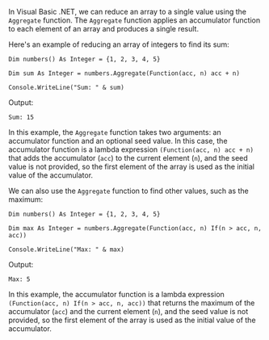 In Visual Basic .NET, we can reduce an array to a single value using the `Aggregate` function. The `Aggregate` function applies an accumulator function to each element of an array and produces a single result.

Here's an example of reducing an array of integers to find its sum:

```vb.net
Dim numbers() As Integer = {1, 2, 3, 4, 5}

Dim sum As Integer = numbers.Aggregate(Function(acc, n) acc + n)

Console.WriteLine("Sum: " & sum)
```
Output:
```
Sum: 15
```
In this example, the `Aggregate` function takes two arguments: an accumulator function and an optional seed value. In this case, the accumulator function is a lambda expression `(Function(acc, n) acc + n)` that adds the accumulator (`acc`) to the current element (`n`), and the seed value is not provided, so the first element of the array is used as the initial value of the accumulator.

We can also use the `Aggregate` function to find other values, such as the maximum:

```vb.net
Dim numbers() As Integer = {1, 2, 3, 4, 5}

Dim max As Integer = numbers.Aggregate(Function(acc, n) If(n > acc, n, acc))

Console.WriteLine("Max: " & max)
```
Output:
```
Max: 5
```
In this example, the accumulator function is a lambda expression `(Function(acc, n) If(n > acc, n, acc))` that returns the maximum of the accumulator (`acc`) and the current element (`n`), and the seed value is not provided, so the first element of the array is used as the initial value of the accumulator.